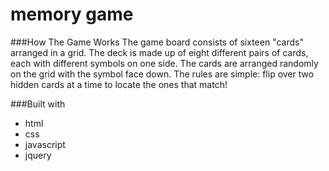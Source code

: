 # memory game

###How The Game Works
The game board consists of sixteen "cards" arranged in a grid. The deck is made up of eight different pairs of cards, each with different symbols on one side. The cards are arranged randomly on the grid with the symbol face down. The rules are simple: flip over two hidden cards at a time to locate the ones that match!

###Built with

- html
- css
- javascript
- jquery


